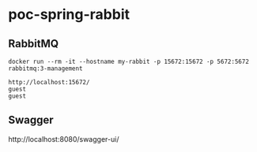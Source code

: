 # poc-spring-rabbit


## RabbitMQ
    docker run --rm -it --hostname my-rabbit -p 15672:15672 -p 5672:5672 rabbitmq:3-management

    http://localhost:15672/
    guest
    guest

## Swagger
http://localhost:8080/swagger-ui/



